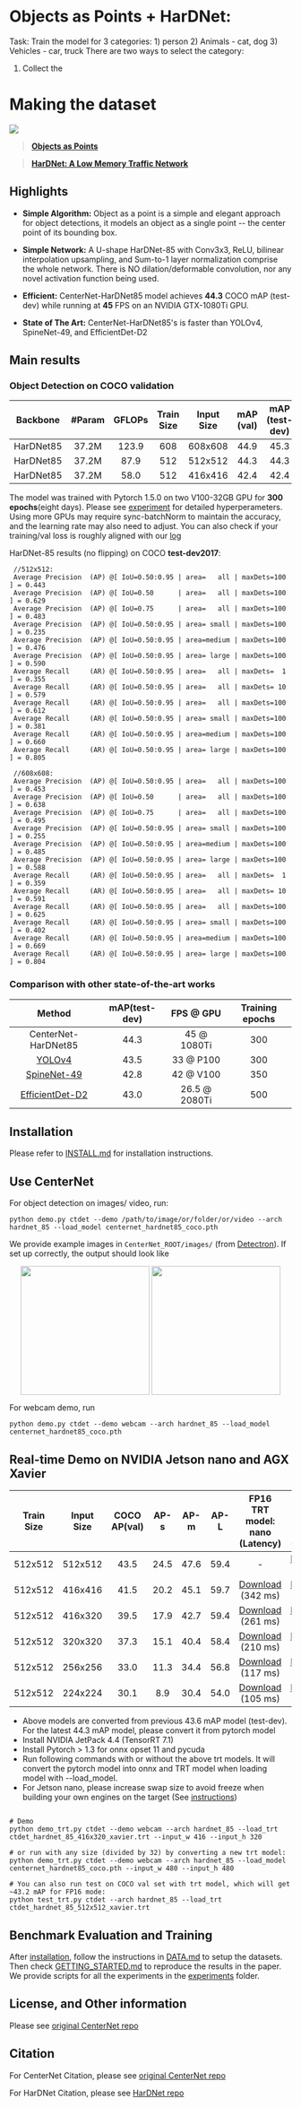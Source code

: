 # Objects as Points + HarDNet:
Task: Train the model for 3 categories: 1) person 2) Animals - cat, dog 3) Vehicles - car, truck
There are two ways to select the category:
1. Collect the 
# Making the dataset 
![](readme/fig2.png)
> [**Objects as Points**](http://arxiv.org/abs/1904.07850)

> [**HarDNet: A Low Memory Traffic Network**](https://arxiv.org/abs/1909.00948)



## Highlights

- **Simple Algorithm:** Object as a point is a simple and elegant approach for object detections, it models an object as a single point -- the center point of its bounding box.

- **Simple Network:** A U-shape HarDNet-85 with Conv3x3, ReLU, bilinear interpolation upsampling, and Sum-to-1 layer normalization comprise the whole network. There is NO dilation/deformable convolution, nor any novel activation function being used.

- **Efficient:** CenterNet-HarDNet85 model achieves **44.3** COCO mAP (test-dev) while running at **45** FPS on an NVIDIA GTX-1080Ti GPU.

- **State of The Art:** CenterNet-HarDNet85's is faster than YOLOv4, SpineNet-49, and EfficientDet-D2


## Main results

### Object Detection on COCO validation

| Backbone     | #Param | GFLOPs | Train<br>Size | Input Size |  mAP<br>(val)  | mAP<br>(test-dev) | FPS<br>(1080ti) | Model |
| :----------: | :----: | :----: | :-----------: | :--------: | :------------: | :---------------: |:--------------: | :---: |
| HarDNet85    | 37.2M  | 123.9  |  608  |  608x608   | 44.9 | 45.3 | 32  | [Download](https://ping-chao.com/hardnet/centernet_hardnet85_coco_608.pth) |
| HarDNet85    | 37.2M  |  87.9  |  512  |  512x512   | 44.3 | 44.3 | 45  | [Download](https://ping-chao.com/hardnet/centernet_hardnet85_coco.pth) |
| HarDNet85    | 37.2M  |  58.0  |  512  |  416x416   | 42.4 | 42.4 | 53  | as above |

The model was trained with Pytorch 1.5.0 on two V100-32GB GPU for **300 epochs**(eight days). Please see [experiment](experiments/ctdet_coco_hardnet85_2x.sh) for detailed hyperperameters. Using more GPUs may require sync-batchNorm to maintain the accuracy, and the learning rate may also need to adjust. You can also check if your training/val loss is roughly aligned with our [log](experiments/ctdet_coco_hardnet85_2x.log)

HarDNet-85 results (no flipping) on COCO **test-dev2017**:
```
 //512x512:
 Average Precision  (AP) @[ IoU=0.50:0.95 | area=   all | maxDets=100 ] = 0.443
 Average Precision  (AP) @[ IoU=0.50      | area=   all | maxDets=100 ] = 0.629
 Average Precision  (AP) @[ IoU=0.75      | area=   all | maxDets=100 ] = 0.483
 Average Precision  (AP) @[ IoU=0.50:0.95 | area= small | maxDets=100 ] = 0.235
 Average Precision  (AP) @[ IoU=0.50:0.95 | area=medium | maxDets=100 ] = 0.476
 Average Precision  (AP) @[ IoU=0.50:0.95 | area= large | maxDets=100 ] = 0.590
 Average Recall     (AR) @[ IoU=0.50:0.95 | area=   all | maxDets=  1 ] = 0.355
 Average Recall     (AR) @[ IoU=0.50:0.95 | area=   all | maxDets= 10 ] = 0.579
 Average Recall     (AR) @[ IoU=0.50:0.95 | area=   all | maxDets=100 ] = 0.612
 Average Recall     (AR) @[ IoU=0.50:0.95 | area= small | maxDets=100 ] = 0.381
 Average Recall     (AR) @[ IoU=0.50:0.95 | area=medium | maxDets=100 ] = 0.660
 Average Recall     (AR) @[ IoU=0.50:0.95 | area= large | maxDets=100 ] = 0.805

 //608x608:
 Average Precision  (AP) @[ IoU=0.50:0.95 | area=   all | maxDets=100 ] = 0.453
 Average Precision  (AP) @[ IoU=0.50      | area=   all | maxDets=100 ] = 0.638
 Average Precision  (AP) @[ IoU=0.75      | area=   all | maxDets=100 ] = 0.495
 Average Precision  (AP) @[ IoU=0.50:0.95 | area= small | maxDets=100 ] = 0.255
 Average Precision  (AP) @[ IoU=0.50:0.95 | area=medium | maxDets=100 ] = 0.485
 Average Precision  (AP) @[ IoU=0.50:0.95 | area= large | maxDets=100 ] = 0.588
 Average Recall     (AR) @[ IoU=0.50:0.95 | area=   all | maxDets=  1 ] = 0.359
 Average Recall     (AR) @[ IoU=0.50:0.95 | area=   all | maxDets= 10 ] = 0.591
 Average Recall     (AR) @[ IoU=0.50:0.95 | area=   all | maxDets=100 ] = 0.625
 Average Recall     (AR) @[ IoU=0.50:0.95 | area= small | maxDets=100 ] = 0.402
 Average Recall     (AR) @[ IoU=0.50:0.95 | area=medium | maxDets=100 ] = 0.669
 Average Recall     (AR) @[ IoU=0.50:0.95 | area= large | maxDets=100 ] = 0.804
```


### Comparison with other state-of-the-art works

|     Method   |  mAP(test-dev)  | FPS @ GPU |  Training epochs |
| :----------: | :-------------: | :-------: | :--------------: |
| CenterNet-HarDNet85 |  44.3    |  45 @ 1080Ti | 300 |
|  [YOLOv4](https://github.com/pjreddie/darknet)   |  43.5    |  33 @ P100 | 300 |
|  [SpineNet-49](https://github.com/tensorflow/tpu/blob/master/models/official/detection/MODEL_ZOO.md)  |  42.8    |  42 @ V100 | 350 |
| [EfficientDet-D2](https://github.com/zylo117/Yet-Another-EfficientDet-Pytorch) |  43.0 | 26.5 @ 2080Ti | 500 |

## Installation

Please refer to [INSTALL.md](readme/INSTALL.md) for installation instructions.

## Use CenterNet

For object detection on images/ video, run:

~~~
python demo.py ctdet --demo /path/to/image/or/folder/or/video --arch hardnet_85 --load_model centernet_hardnet85_coco.pth
~~~
We provide example images in `CenterNet_ROOT/images/` (from [Detectron](https://github.com/facebookresearch/Detectron/tree/master/demo)). If set up correctly, the output should look like

<p align="center"> <img src='readme/det1.png' align="center" height="230px"> <img src='readme/det2.png' align="center" height="230px"> </p>

For webcam demo, run     

~~~
python demo.py ctdet --demo webcam --arch hardnet_85 --load_model centernet_hardnet85_coco.pth
~~~

## Real-time Demo on NVIDIA Jetson nano and AGX Xavier

| Train Size |  Input Size  |  COCO <br>AP(val) |  AP-s  |  AP-m  |  AP-L  | FP16 TRT model:<br> nano (Latency) | FP16 TRT model:<br> Xavier (Latency)|
| :------:   | :----------: |  :-------------:  | :----: | :----: | :----: | :----: | :----: |
| 512x512    |   512x512    |    43.5   |  24.5  | 47.6   |  59.4  | - | [Download](https://ping-chao.com/hardnet/ctdet_hardnet_85_512x512_xavier.trt) (49 ms) | 
| 512x512    |   416x416    |    41.5   |  20.2  | 45.1   |  59.7  | [Download](https://ping-chao.com/hardnet/ctdet_hardnet_85_416x416_nano.trt) (342 ms) | [Download](https://ping-chao.com/hardnet/ctdet_hardnet_85_416x416_xavier.trt) (37 ms) |
| 512x512    |   416x320    |    39.5   |  17.9  | 42.7   |  59.4  | [Download](https://ping-chao.com/hardnet/ctdet_hardnet_85_416x320_nano.trt) (261 ms) | [Download](https://ping-chao.com/hardnet/ctdet_hardnet_85_416x320_xavier.trt) (31 ms) |
| 512x512    |   320x320    |    37.3   |  15.1  | 40.4   |  58.4  | [Download](https://ping-chao.com/hardnet/ctdet_hardnet_85_320x320_nano.trt) (210 ms) | [Download](https://ping-chao.com/hardnet/ctdet_hardnet_85_320x320_xavier.trt) (25 ms) |
| 512x512    |   256x256    |    33.0   |  11.3  | 34.4   |  56.8  | [Download](https://ping-chao.com/hardnet/ctdet_hardnet_85_256x256_nano.trt) (117 ms) | [Download](https://ping-chao.com/hardnet/ctdet_hardnet_85_256x256_xavier.trt) (17 ms) |
| 512x512    |   224x224    |    30.1   |   8.9  | 30.4   |  54.0  | [Download](https://ping-chao.com/hardnet/ctdet_hardnet_85_224x224_nano.trt) (105 ms) | [Download](https://ping-chao.com/hardnet/ctdet_hardnet_85_224x224_xavier.trt) (16 ms) |

- Above models are converted from previous 43.6 mAP model (test-dev). For the latest 44.3 mAP model, please convert it from pytorch model
- Install NVIDIA JetPack 4.4 (TensorRT 7.1)
- Install Pytorch > 1.3 for onnx opset 11 and pycuda
- Run following commands with or without the above trt models. It will convert the pytorch model into onnx and TRT model when loading model with --load_model.
- For Jetson nano, please increase swap size to avoid freeze when building your own engines on the target (See [instructions](https://forums.developer.nvidia.com/t/creating-a-swap-file/65385))
~~~

# Demo
python demo_trt.py ctdet --demo webcam --arch hardnet_85 --load_trt ctdet_hardnet_85_416x320_xavier.trt --input_w 416 --input_h 320

# or run with any size (divided by 32) by converting a new trt model:
python demo_trt.py ctdet --demo webcam --arch hardnet_85 --load_model centernet_hardnet85_coco.pth --input_w 480 --input_h 480

# You can also run test on COCO val set with trt model, which will get ~43.2 mAP for FP16 mode:
python test_trt.py ctdet --arch hardnet_85 --load_trt ctdet_hardnet_85_512x512_xavier.trt
~~~

## Benchmark Evaluation and Training

After [installation](readme/INSTALL.md), follow the instructions in [DATA.md](readme/DATA.md) to setup the datasets. Then check [GETTING_STARTED.md](readme/GETTING_STARTED.md) to reproduce the results in the paper.
We provide scripts for all the experiments in the [experiments](experiments) folder.


## License, and Other information

Please see [original CenterNet repo](https://github.com/xingyizhou/CenterNet)
  

## Citation

For CenterNet Citation, please see [original CenterNet repo](https://github.com/xingyizhou/CenterNet)

For HarDNet Citation, please see [HarDNet repo](https://github.com/PingoLH/Pytorch-HarDNet)
